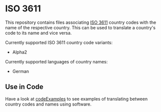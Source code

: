 # ISO 3611
This repository contains files associating [ISO 3611](https://en.wikipedia.org/wiki/ISO_3166) country codes with the name of the respective country.
This can be used to translate a country's code to its name and vice versa.

Currently supported ISO 3611 country code variants:
* Alpha2

Currently supported languages of country names:
* German

## Use in Code
Have a look at [codeExamples](https://github.com/mb720/iso3166/tree/master/codeExamples) to see examples of translating between country codes and names using software.

